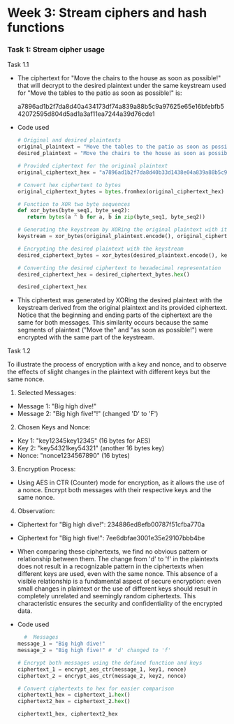 # Week 3: Stream ciphers and hash functions

### Task 1: Stream cipher usage

Task 1.1
- The ciphertext for "Move the chairs to the house as soon as possible!" that will decrypt to the desired plaintext under the same keystream used for "Move the tables to the patio as soon as possible!" is:

  a7896ad1b2f7da8d40a434173df74a839a88b5c9a97625e65e16bfebfb542072595d804d5ad1a3af11ea7244a39d76cde1

- Code used
   ````py
   # Original and desired plaintexts
  original_plaintext = "Move the tables to the patio as soon as possible!"
  desired_plaintext = "Move the chairs to the house as soon as possible!"
  
  # Provided ciphertext for the original plaintext
  original_ciphertext_hex = "a7896ad1b2f7da8d40b33d1438e04a839a88b5c9a97625fe5017a5e1fb542072595d804d5ad1a3af11ea7244a39d76cde1"
  
  # Convert hex ciphertext to bytes
  original_ciphertext_bytes = bytes.fromhex(original_ciphertext_hex)
  
  # Function to XOR two byte sequences
  def xor_bytes(byte_seq1, byte_seq2):
      return bytes(a ^ b for a, b in zip(byte_seq1, byte_seq2))
  
  # Generating the keystream by XORing the original plaintext with its ciphertext
  keystream = xor_bytes(original_plaintext.encode(), original_ciphertext_bytes)
  
  # Encrypting the desired plaintext with the keystream
  desired_ciphertext_bytes = xor_bytes(desired_plaintext.encode(), keystream)
  
  # Converting the desired ciphertext to hexadecimal representation
  desired_ciphertext_hex = desired_ciphertext_bytes.hex()
  
  desired_ciphertext_hex
   
  ````


- This ciphertext was generated by XORing the desired plaintext with the keystream derived from the original plaintext and its provided ciphertext. Notice that the beginning and ending parts of the ciphertext are the same for both messages. This similarity occurs because the same segments of plaintext ("Move the" and "as soon as possible!") were encrypted with the same part of the keystream.


Task 1.2

To illustrate the process of encryption with a key and nonce, and to observe the effects of slight changes in the plaintext with different keys but the same nonce.

1. Selected Messages:

- Message 1: "Big high dive!"
- Message 2: "Big high five!"!" (changed 'D' to 'F')
  
2. Chosen Keys and Nonce:

- Key 1: "key12345key12345" (16 bytes for AES)
- Key 2: "key54321key54321" (another 16 bytes key)
- Nonce: "nonce1234567890" (16 bytes)
  
3. Encryption Process:

- Using AES in CTR (Counter) mode for encryption, as it allows the use of a nonce.
Encrypt both messages with their respective keys and the same nonce.

4. Observation:

- Ciphertext for "Big high dive!": 234886ed8efb00787f51cfba770a
- Ciphertext for "Big high five!": 7ee6dbfae3001e35e29107bbb4be

- When comparing these ciphertexts, we find no obvious pattern or relationship between them. The change from 'd' to 'f' in the plaintexts does not result in a recognizable pattern in the ciphertexts when different keys are used, even with the same nonce. This absence of a visible relationship is a fundamental aspect of secure encryption: even small changes in plaintext or the use of different keys should result in completely unrelated and seemingly random ciphertexts. This characteristic ensures the security and confidentiality of the encrypted data. ​​

- Code used
  ````py
    #  Messages
  message_1 = "Big high dive!"
  message_2 = "Big high five!" # 'd' changed to 'f'
  
  # Encrypt both messages using the defined function and keys
  ciphertext_1 = encrypt_aes_ctr(message_1, key1, nonce)
  ciphertext_2 = encrypt_aes_ctr(message_2, key2, nonce)
  
  # Convert ciphertexts to hex for easier comparison
  ciphertext1_hex = ciphertext_1.hex()
  ciphertext2_hex = ciphertext_2.hex()
  
  ciphertext1_hex, ciphertext2_hex
  ````

